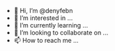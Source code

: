 - 👋 Hi, I’m @denyfebn
- 👀 I’m interested in ...
- 🌱 I’m currently learning ...
- 💞️ I’m looking to collaborate on ...
- 📫 How to reach me ...

<!---
denyfebn/denyfebn is a ✨ special ✨ repository because its `README.md` (this file) appears on your GitHub profile.
You can click the Preview link to take a look at your changes.
--->
